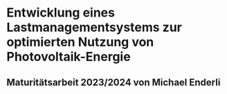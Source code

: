 # Entwicklung eines Lastmanagementsystems zur optimierten Nutzung von Photovoltaik-Energie
## Maturitätsarbeit 2023/2024 von Michael Enderli
